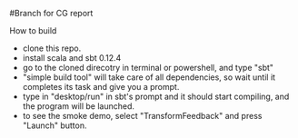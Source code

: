 #Branch for CG report

How to build

* clone this repo.
* install scala and sbt 0.12.4
* go to the cloned direcotry in terminal or powershell, and type "sbt"
* "simple build tool" will take care of all dependencies, so wait until it completes its task and give you a prompt.
* type in "desktop/run" in sbt's prompt and it should start compiling, and the program will be launched. 
* to see the smoke demo, select "TransformFeedback" and press "Launch" button.